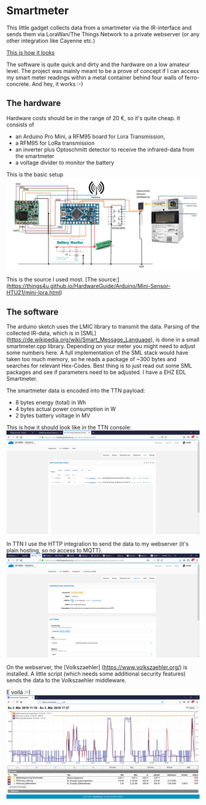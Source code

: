 # Smartmeter

This little gadget collects data from a smartmeter via the IR-interface and sends them via LoraWan/The Things Network to a private webserver (or any other integration like Cayenne etc.)


[This is how it looks](img/device2.jpg?raw=true)

The software is quite quick and dirty and the hardware on a low amateur level. The project was mainly meant to be a prove of concept if I can access my smart meter readings within a metal container behind four walls of ferro-concrete.
And hey, it works :-)


## The hardware

Hardware costs should be in the range of 20 €, so it's quite cheap. It consists of 
- an Arduino Pro Mini, a RFM95 board for Lora Transmission, 
- a RFM95 for LoRa transmission
- an inverter plus Optoschmitt detector to receive the infrared-data from the smartmeter
- a voltage divider to monitor the battery

This is the basic setup
![Layout](img/layout.png?raw=true)

This is the source I used most.
[The source:] (https://things4u.github.io/HardwareGuide/Arduino/Mini-Sensor-HTU21/mini-lora.html)


## The software

The arduino sketch uses the LMIC library to transmit the data. 
Parsing of the collected IR-data, which is in [SML] (https://de.wikipedia.org/wiki/Smart_Message_Language), is done in a small smartmeter.cpp library.
Depending on your meter you might need to adjust some numbers here. A full implementation of the SML stack would have taken too much memory, so he reads a package of ~300 bytes and searches for relevant Hex-Codes.
Best thing is to just read out some SML packages and see if parameters need to be adjusted. I have a EHZ EDL Smartmeter. 

The smartmeter data is encoded into the TTN payload:
- 8 bytes energy (total) in Wh
- 4 bytes actual power consumption in W 
- 2 bytes battery voltage in MV

This is how it should look like in the TTN console:
![TTN Console](img/TTN_Console.png?raw=true)

In TTN I use the HTTP integration to send the data to my webserver (it's plain hosting, so no access to MQTT).
![TTN Integration](img/TTN_http.png?raw=true)

On the webserver, the [Volkszaehler] (https://www.volkszaehler.org/) is installed. A little script (which needs some additional security features) sends the data to the Volkszaehler middleware.

E voilá :-)
![Webinterface](img/webinterface.png?raw=true)



